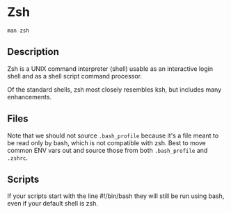 # Zsh

```
man zsh
```

## Description
Zsh is a UNIX command interpreter (shell) usable as an interactive login shell
and as a shell script command processor.

Of the standard shells, zsh most closely resembles ksh, but includes many
enhancements.

## Files
Note that we should not source `.bash_profile` because it's a file meant to be
read only by bash, which is not compatible with zsh.
Best to move common ENV vars out and source those from both `.bash_profile` and
`.zshrc`.


## Scripts
If your scripts start with the line #!/bin/bash they will still be run using
bash, even if your default shell is zsh.
